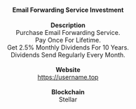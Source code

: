 <h4 align="center">Email Forwarding Service Investment</h4>
<div align="center">
<b>Description</b>
<br>
Purchase Email Forwarding Service.
<br>
Pay Once For Lifetime.
<br>
Get 2.5% Monthly Dividends For 10 Years.
<br>
Dividends Send Regularly Every Month.
<br><br>
<b>Website</b>
<br>
<a href="https://username.top">https://username.top</a>
<br><br>
<b>Blockchain</b>
<br>
Stellar
</div>
